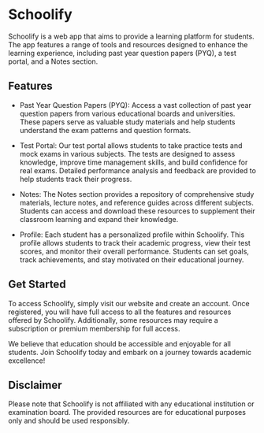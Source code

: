 
# Schoolify
Schoolify is a web app that aims to provide a learning platform for students. The app features a range of tools and resources designed to enhance the learning experience, including past year question papers (PYQ), a test portal, and a Notes section.

## Features
* Past Year Question Papers (PYQ): Access a vast collection of past year question papers from various educational boards and universities. These papers serve as valuable study materials and help students understand the exam patterns and question formats.

* Test Portal: Our test portal allows students to take practice tests and mock exams in various subjects. The tests are designed to assess knowledge, improve time management skills, and build confidence for real exams. Detailed performance analysis and feedback are provided to help students track their progress.

* Notes: The Notes section provides a repository of comprehensive study materials, lecture notes, and reference guides across different subjects. Students can access and download these resources to supplement their classroom learning and expand their knowledge.

* Profile: Each student has a personalized profile within Schoolify. This profile allows students to track their academic progress, view their test scores, and monitor their overall performance. Students can set goals, track achievements, and stay motivated on their educational journey.

## Get Started
To access Schoolify, simply visit our website and create an account. Once registered, you will have full access to all the features and resources offered by Schoolify. Additionally, some resources may require a subscription or premium membership for full access.

We believe that education should be accessible and enjoyable for all students. Join Schoolify today and embark on a journey towards academic excellence!

## Disclaimer
Please note that Schoolify is not affiliated with any educational institution or examination board. The provided resources are for educational purposes only and should be used responsibly.
